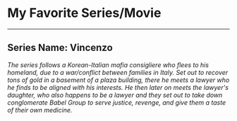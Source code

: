 # My Favorite Series/Movie
---
**Series Name: Vincenzo**
---
*The series follows a Korean-Italian mafia consigliere who flees to his homeland, due to a war/conflict between families in Italy. Set out to recover tons of gold in a basement of a plaza building, there he meets a lawyer who he finds to be aligned with his interests.*
*He then later on meets the lawyer's daughter, who also happens to be a lawyer and they set out to take down conglomerate Babel Group to serve justice, revenge, and give them a taste of their own medicine.*
